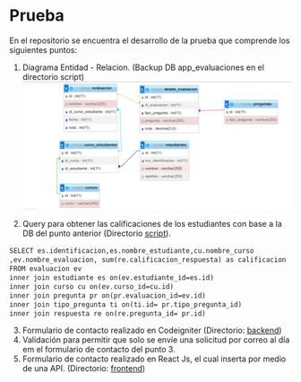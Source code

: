 # Prueba

En el repositorio se encuentra el desarrollo de la prueba que comprende los siguientes puntos:
1. Diagrama Entidad - Relacion. (Backup DB app_evaluaciones en el directorio script)
![Diagrama Entidad-Relacion](./frontend/public/diagramaER.png)

2. Query para obtener las calificaciones de los estudiantes con base a la DB del punto anterior (Directorio [script](./backend/script/)).

```
SELECT es.identificacion,es.nombre_estudiante,cu.nombre_curso ,ev.nombre_evaluacion, sum(re.calificacion_respuesta) as calificacion FROM evaluacion ev 
inner join estudiante es on(ev.estudiante_id=es.id)
inner join curso cu on(ev.curso_id=cu.id)
inner join pregunta pr on(pr.evaluacion_id=ev.id)
inner join tipo_pregunta ti on(ti.id= pr.tipo_pregunta_id)
inner join respuesta re on(re.pregunta_id= pr.id)
```
3. Formulario de contacto realizado en Codeigniter (Directorio: [backend](./backend/))
4. Validación para permitir que solo se envíe una solicitud por correo al día em el formulario de contacto del punto 3.
5. Formulario de contacto realizado en React Js, el cual inserta por medio de una API. (Directorio: [frontend](./frontend/))
